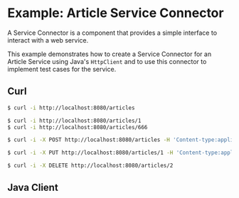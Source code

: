 # Example: Article Service Connector

A Service Connector is a component that provides a simple interface to interact 
with a web service. 

This example demonstrates how to create a Service Connector for an Article Service 
using Java's `HttpClient` and to use this connector to implement test cases for 
the service.


## Curl 


```bash
$ curl -i http://localhost:8080/articles

$ curl -i http://localhost:8080/articles/1
$ curl -i http://localhost:8080/articles/666

$ curl -i -X POST http://localhost:8080/articles -H 'Content-type:application/json' -d '{"description":"CaDA Master C61505W","price":21174}'

$ curl -i -X PUT http://localhost:8080/articles/1 -H 'Content-type:application/json' -d '{"id":1,"description":"LEGO 42122 Technic Jeep Wrangler 4x4 ","price":2200}'

$ curl -i -X DELETE http://localhost:8080/articles/2
```


## Java Client

```java